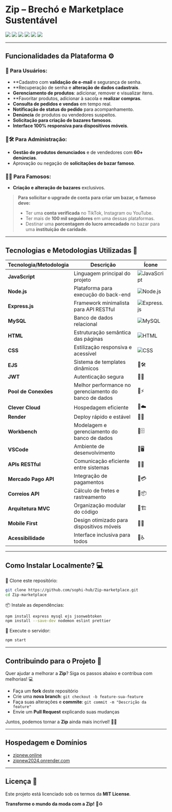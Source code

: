 # **Zip** – Brechó e Marketplace Sustentável 

<div align="start">
  <img src="https://img.shields.io/badge/Node.js-Fast%20Backend-000000?style=for-the-badge&logo=node.js&logoColor=white">
  <img src="https://img.shields.io/badge/Express.js-Minimalist%20Framework-000000?style=for-the-badge&logo=express&logoColor=white">
  <img src="https://img.shields.io/badge/JavaScript-Dynamic%20Logic-000000?style=for-the-badge&logo=javascript&logoColor=white">
  <img src="https://img.shields.io/badge/MySQL-Relational%20Database-000000?style=for-the-badge&logo=mysql&logoColor=white">
  <img src="https://img.shields.io/badge/HTML-Semantic%20Structure-000000?style=for-the-badge&logo=html5&logoColor=white">
  <img src="https://img.shields.io/badge/CSS-Stylized%20Design-000000?style=for-the-badge&logo=css3&logoColor=white">
</div>

---

## **Funcionalidades da Plataforma** ⚙️

### **👥 Para Usuários:**
-  **Cadastro com **validação de e-mail** e segurança de senha.
-  **Recuperação de senha e **alteração de dados cadastrais**.
-  **Gerenciamento de produtos**: adicionar, remover e visualizar itens.
-  **Favoritar produtos, adicionar à sacola e **realizar compras**.
-  **Consulta de pedidos e vendas** em tempo real.
-  **Notificação de status do pedido** para acompanhamento.
-  **Denúncia** de produtos ou vendedores suspeitos.
-  **Solicitação para criação de bazares famosos**.
-  **Interface 100% responsiva para dispositivos móveis**.

### **🖤🛠️ Para Administração:**
- **Gestão de produtos denunciados** e de vendedores com **60+ denúncias**.
- Aprovação ou negação de **solicitações de bazar famoso**.

### **🖤🌟 Para Famosos:**
- **Criação e alteração de bazares** exclusivos.

> **Para solicitar o upgrade de conta para criar um bazar, o famoso deve:**
> - Ter uma **conta verificada** no TikTok, Instagram ou YouTube.
> - Ter mais de **100 mil seguidores** em uma dessas plataformas.
> - Destinar uma **porcentagem do lucro arrecadado** no bazar para uma **instituição de caridade**.

---

## **Tecnologias e Metodologias Utilizadas** 🖤

| **Tecnologia/Metodologia** | **Descrição** | **Ícone** |
|----------------------|-----------------|----------------|
| **JavaScript** | Linguagem principal do projeto | ![JavaScript](https://img.shields.io/badge/JavaScript-000000?style=for-the-badge&logo=javascript&logoColor=white) |
| **Node.js** | Plataforma para execução do back-end | ![Node.js](https://img.shields.io/badge/Node.js-000000?style=for-the-badge&logo=node.js&logoColor=white) |
| **Express.js** | Framework minimalista para API RESTful | ![Express.js](https://img.shields.io/badge/Express.js-000000?style=for-the-badge&logo=express&logoColor=white) |
| **MySQL** | Banco de dados relacional | ![MySQL](https://img.shields.io/badge/MySQL-000000?style=for-the-badge&logo=mysql&logoColor=white) |
| **HTML** | Estruturação semântica das páginas | ![HTML](https://img.shields.io/badge/HTML-000000?style=for-the-badge&logo=html5&logoColor=white) |
| **CSS** | Estilização responsiva e acessível | ![CSS](https://img.shields.io/badge/CSS-000000?style=for-the-badge&logo=css3&logoColor=white) |
| **EJS** | Sistema de templates dinâmicos | 🖤🛠️ |
| **JWT** | Autenticação segura | 🖤🔐 |
| **Pool de Conexões** | Melhor performance no gerenciamento do banco de dados | 🖤⚡ |
| **Clever Cloud** | Hospedagem eficiente | 🖤☁️ |
| **Render** | Deploy rápido e estável | 🖤🚀 |
| **Workbench** | Modelagem e gerenciamento do banco de dados | 🖤🗄️ |
| **VSCode** | Ambiente de desenvolvimento | 🖤🖥️ |
| **APIs RESTful** | Comunicação eficiente entre sistemas | 🖤🔄 |
| **Mercado Pago API** | Integração de pagamentos | 🖤💳 |
| **Correios API** | Cálculo de fretes e rastreamento | 🖤📦 |
| **Arquitetura MVC** | Organização modular do código | 🖤🏗️ |
| **Mobile First** | Design otimizado para dispositivos móveis | 🖤📱 |
| **Acessibilidade** | Interface inclusiva para todos | 🖤♿ |

---

## **Como Instalar Localmente?** 💻

🔽 Clone este repositório:
```bash
git clone https://github.com/sophi-hub/Zip-marketplace.git
cd Zip-marketplace
```

📦 Instale as dependências:
```bash
npm install express mysql ejs jsonwebtoken
npm install --save-dev nodemon eslint prettier 
```

🔽 Execute o servidor:
```bash
npm start
```

---

## **Contribuindo para o Projeto** 🤝

Quer ajudar a melhorar a **Zip**? Siga os passos abaixo e contribua com melhorias! 💻

- Faça um **fork** deste repositório  
- Crie uma **nova branch**: `git checkout -b feature-sua-feature`  
- Faça suas alterações e **commite**: `git commit -m "Descrição da feature"`  
- Envie um **Pull Request** explicando suas mudanças  

Juntos, podemos tornar a **Zip** ainda mais incrível! 🖤✨

---

## **Hospedagem e Domínios**

- [zipnew.online](https://zipnew.online)
- [zipnew2024.onrender.com](https://zipnew2024.onrender.com)

---

## **Licença 📜**

Este projeto está licenciado sob os termos da **MIT License**.

 **Transforme o mundo da moda com a Zip!** 🖤♻️
